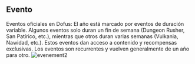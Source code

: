 ## Evento
Eventos oficiales en Dofus: El año está marcado por eventos de duración variable. Algunos eventos solo duran un fin de semana (Dungeon Rusher, San Patírico, etc.), mientras que otros duran varias semanas (Vulkania, Nawidad, etc.).
Estos eventos dan acceso a contenido y recompensas exclusivas. Los eventos son recurrentes y vuelven generalmente de un año para otro.
![evenement2](https://media.discordapp.net/attachments/1107006154426560682/1107007943557259374/evenement2-358x200.png)